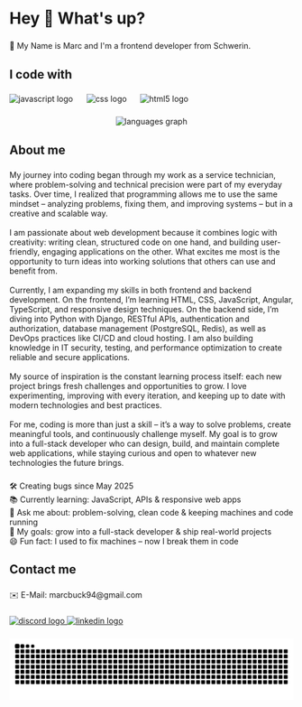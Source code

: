 <h1 align="left">Hey 👋 What's up?</h1>

###

<p align="left">📌 My Name is Marc and I'm a frontend developer from Schwerin.</p>

###

<h2 align="left">I code with</h2>

###

<div align="left">
  <img src="https://cdn.jsdelivr.net/gh/devicons/devicon/icons/javascript/javascript-original.svg" height="48" alt="javascript logo"  />
  <img width="16" />
  <img src="https://cdn.jsdelivr.net/gh/devicons/devicon/icons/css3/css3-original.svg" height="48" alt="css logo"  />
  <img width="16" />
  <img src="https://cdn.jsdelivr.net/gh/devicons/devicon/icons/html5/html5-original.svg" height="48" alt="html5 logo"  />
</div>

###

<div align="center">
  <img src="https://github-readme-stats.vercel.app/api/top-langs?username=MarcAndreBuck&locale=en&hide_title=false&layout=compact&card_width=320&langs_count=5&theme=dracula&hide_border=false&order=2" height="48" alt="languages graph"  />
</div>

###

<h2 align="left">About me</h2>

###

<p align="left">My journey into coding began through my work as a service technician, where problem-solving and technical precision were part of my everyday tasks. Over time, I realized that programming allows me to use the same mindset – analyzing problems, fixing them, and improving systems – but in a creative and scalable way.  <br><br>I am passionate about web development because it combines logic with creativity: writing clean, structured code on one hand, and building user-friendly, engaging applications on the other. What excites me most is the opportunity to turn ideas into working solutions that others can use and benefit from.  <br><br>Currently, I am expanding my skills in both frontend and backend development. On the frontend, I’m learning HTML, CSS, JavaScript, Angular, TypeScript, and responsive design techniques. On the backend side, I’m diving into Python with Django, RESTful APIs, authentication and authorization, database management (PostgreSQL, Redis), as well as DevOps practices like CI/CD and cloud hosting. I am also building knowledge in IT security, testing, and performance optimization to create reliable and secure applications.  <br><br>My source of inspiration is the constant learning process itself: each new project brings fresh challenges and opportunities to grow. I love experimenting, improving with every iteration, and keeping up to date with modern technologies and best practices.  <br><br>For me, coding is more than just a skill – it’s a way to solve problems, create meaningful tools, and continuously challenge myself. My goal is to grow into a full-stack developer who can design, build, and maintain complete web applications, while staying curious and open to whatever new technologies the future brings.</p>

###

<p align="left">🛠️ Creating bugs since May 2025  <br>📚 Currently learning: JavaScript, APIs & responsive web apps  <br>💬 Ask me about: problem-solving, clean code & keeping machines and code running<br>🎯 My goals: grow into a full-stack developer & ship real-world projects  <br>😄 Fun fact: I used to fix machines – now I break them in code</p>

###

<h2 align="left">Contact me</h2>

###

<p align="left">✉️ E-Mail: marcbuck94@gmail.com</p>

###

<div align="left">
  <a href="https://discord.com/users/skybreake" target="_blank">
    <img src="https://raw.githubusercontent.com/maurodesouza/profile-readme-generator/master/src/assets/icons/social/discord/default.svg" width="64" height="48" alt="discord logo"  />
  </a>
  <a href="https://www.linkedin.com/in/marc-andr%C3%A9-buck-b921431aa/" target="_blank">
    <img src="https://raw.githubusercontent.com/maurodesouza/profile-readme-generator/master/src/assets/icons/social/linkedin/default.svg" width="64" height="48" alt="linkedin logo"  />
  </a>
</div>

###

<img src="https://raw.githubusercontent.com/MarcAndreBuck/MarcAndreBuck/output/snake.svg" alt="Snake animation" />

###
